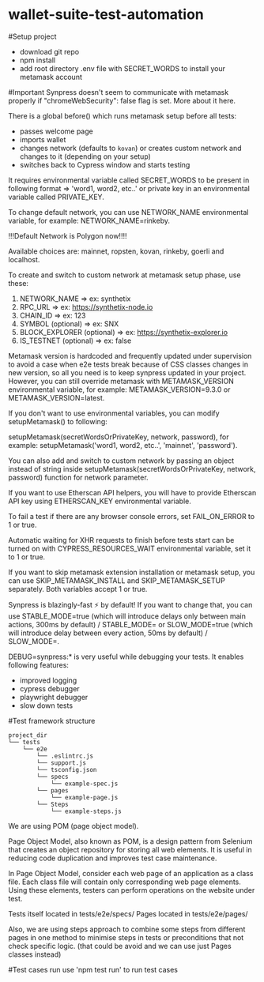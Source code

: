 # wallet-suite-test-automation


#Setup project
- download git repo
- npm install
- add root directory .env file with SECRET_WORDS to install your metamask account

#Important
Synpress doesn't seem to communicate with metamask properly if "chromeWebSecurity": false flag is set. More about it here.

There is a global before() which runs metamask setup before all tests:

- passes welcome page
- imports wallet
- changes network (defaults to `kovan`) or creates custom network and changes to
  it (depending on your setup)
- switches back to Cypress window and starts testing

It requires environmental variable called SECRET_WORDS to be present in following format => 'word1, word2, etc..' or private key in an environmental variable called PRIVATE_KEY.

To change default network, you can use NETWORK_NAME environmental variable, for example: NETWORK_NAME=rinkeby.

!!!Default Network is Polygon now!!!!

Available choices are: mainnet, ropsten, kovan, rinkeby, goerli and localhost.

To create and switch to custom network at metamask setup phase, use these:

1. NETWORK_NAME => ex: synthetix
2. RPC_URL => ex: https://synthetix-node.io
3. CHAIN_ID => ex: 123
4. SYMBOL (optional) => ex: SNX
5. BLOCK_EXPLORER (optional) => ex: https://synthetix-explorer.io
6. IS_TESTNET (optional) => ex: false

Metamask version is hardcoded and frequently updated under supervision to avoid a case when e2e tests break because of CSS classes changes in new version, so all you need is to keep synpress updated in your project. However, you can still override metamask with METAMASK_VERSION environmental variable, for example: METAMASK_VERSION=9.3.0 or METAMASK_VERSION=latest.

If you don't want to use environmental variables, you can modify setupMetamask() to following:

setupMetamask(secretWordsOrPrivateKey, network, password), for example: setupMetamask('word1, word2, etc..', 'mainnet', 'password').

You can also add and switch to custom network by passing an object instead of string inside setupMetamask(secretWordsOrPrivateKey, network, password) function for network parameter.

If you want to use Etherscan API helpers, you will have to provide Etherscan API key using ETHERSCAN_KEY environmental variable.

To fail a test if there are any browser console errors, set FAIL_ON_ERROR to 1 or true.

Automatic waiting for XHR requests to finish before tests start can be turned on with CYPRESS_RESOURCES_WAIT environmental variable, set it to 1 or true.

If you want to skip metamask extension installation or metamask setup, you can use SKIP_METAMASK_INSTALL and SKIP_METAMASK_SETUP separately. Both variables accept 1 or true.

Synpress is blazingly-fast ⚡ by default! If you want to change that, you can use STABLE_MODE=true (which will introduce delays only between main actions, 300ms by default) / STABLE_MODE=<value> or SLOW_MODE=true (which will introduce delay between every action, 50ms by default) / SLOW_MODE=<value>.

DEBUG=synpress:* is very useful while debugging your tests. It enables following features:

- improved logging
- cypress debugger
- playwright debugger
- slow down tests

#Test framework structure

```text
project_dir
└── tests
    └── e2e
        └── .eslintrc.js
        └── support.js
        └── tsconfig.json
        └── specs
            └── example-spec.js
        └── pages
            └── example-page.js
        └── Steps
            └── example-steps.js
```

We are using POM (page object model). 

Page Object Model, also known as POM, is a design pattern from Selenium that creates an object repository for storing all web elements. It is useful in reducing code duplication and improves test case maintenance.

In Page Object Model, consider each web page of an application as a class file. Each class file will contain only corresponding web page elements. Using these elements, testers can perform operations on the website under test.

Tests itself located in tests/e2e/specs/
Pages located in tests/e2e/pages/

Also, we are using steps approach to combine some steps from different pages in one method to minimise steps in tests or preconditions that not check specific logic. (that could be avoid and we can use just Pages classes instead)

#Test cases run
use 'npm test run' to run test cases

#

